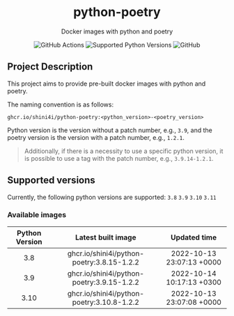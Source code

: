 <div align="center">

# python-poetry

Docker images with python and poetry

![GitHub Actions](https://img.shields.io/github/workflow/status/shini4i/python-poetry/Build%20and%20Publish%20docker%20images?style=plastic)
![Supported Python Versions](https://img.shields.io/badge/python-3.8%20%7C%203.9%20%7C%203.10%20%7C%203.11-blue?style=plastic)
![GitHub](https://img.shields.io/github/license/shini4i/python-poetry?style=plastic)

</div>

## Project Description

This project aims to provide pre-built docker images with python and poetry.

The naming convention is as follows:
```
ghcr.io/shini4i/python-poetry:<python_version>-<poetry_version>
```
Python version is the version without a patch number, e.g., `3.9`, and the poetry version is the version with a patch number, e.g., `1.2.1`.

> Additionally, if there is a necessity to use a specific python version, it is possible to use a tag with the patch number, e.g., `3.9.14-1.2.1`.

## Supported versions

Currently, the following python versions are supported: `3.8` `3.9` `3.10` `3.11`

### Available images
<!-- table_start -->
| Python Version |             Latest built image             |        Updated time       |
|:--------------:|:------------------------------------------:|:-------------------------:|
|      3.8       | ghcr.io/shini4i/python-poetry:3.8.15-1.2.2 | 2022-10-13 23:07:13 +0000 |
|      3.9       | ghcr.io/shini4i/python-poetry:3.9.15-1.2.2 | 2022-10-14 10:17:13 +0300 |
|      3.10      | ghcr.io/shini4i/python-poetry:3.10.8-1.2.2 | 2022-10-13 23:07:08 +0000 |
<!-- table_end -->
